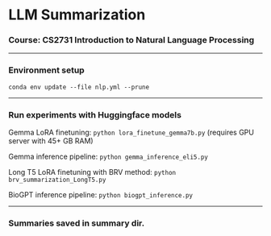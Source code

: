 # LLM Summarization

### Course: CS2731 Introduction to Natural Language Processing

<hr />

### Environment setup

`conda env update --file nlp.yml --prune`
<hr />

### Run experiments with Huggingface models

Gemma LoRA finetuning: `python lora_finetune_gemma7b.py` (requires GPU server with 45+ GB RAM)

Gemma inference pipeline: `python gemma_inference_eli5.py`

Long T5 LoRA finetuning with BRV method:
`python brv_summarization_LongT5.py`

BioGPT inference pipeline: `python biogpt_inference.py`

<hr />

### Summaries saved in summary dir.
